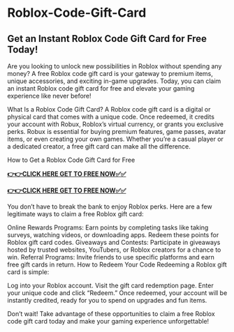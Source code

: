 # Roblox-Code-Gift-Card

## Get an Instant Roblox Code Gift Card for Free Today!

Are you looking to unlock new possibilities in Roblox without spending any money? A free Roblox code gift card is your gateway to premium items, unique accessories, and exciting in-game upgrades. Today, you can claim an instant Roblox code gift card for free and elevate your gaming experience like never before!

What Is a Roblox Code Gift Card?
A Roblox code gift card is a digital or physical card that comes with a unique code. Once redeemed, it credits your account with Robux, Roblox’s virtual currency, or grants you exclusive perks. Robux is essential for buying premium features, game passes, avatar items, or even creating your own games. Whether you’re a casual player or a dedicated creator, a free gift card can make all the difference.

How to Get a Roblox Code Gift Card for Free

[**👉👉CLICK HERE GET TO FREE NOW✅✅**](https://free-gift-card.raj-solution.com/958f890)


[**👉👉CLICK HERE GET TO FREE NOW✅✅**](https://free-gift-card.raj-solution.com/958f890)

You don’t have to break the bank to enjoy Roblox perks. Here are a few legitimate ways to claim a free Roblox gift card:

Online Rewards Programs: Earn points by completing tasks like taking surveys, watching videos, or downloading apps. Redeem these points for Roblox gift card codes.
Giveaways and Contests: Participate in giveaways hosted by trusted websites, YouTubers, or Roblox creators for a chance to win.
Referral Programs: Invite friends to use specific platforms and earn free gift cards in return.
How to Redeem Your Code
Redeeming a Roblox gift card is simple:

Log into your Roblox account.
Visit the gift card redemption page.
Enter your unique code and click “Redeem.”
Once redeemed, your account will be instantly credited, ready for you to spend on upgrades and fun items.

Don’t wait! Take advantage of these opportunities to claim a free Roblox code gift card today and make your gaming experience unforgettable!
